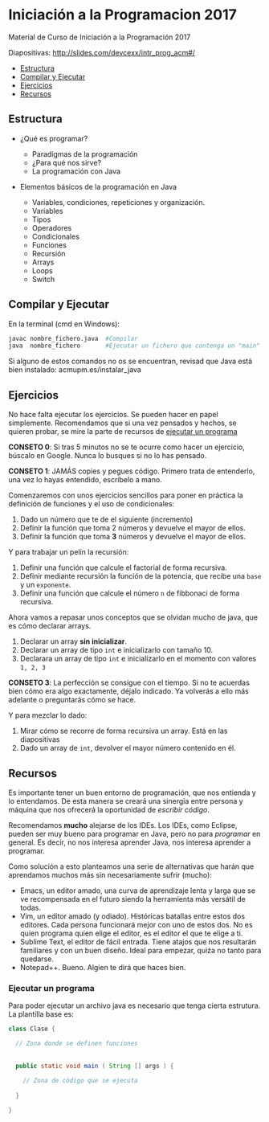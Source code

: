 # Iniciación a la Programacion 2017
Material de Curso de Iniciación a la Programación 2017

Diapositivas: http://slides.com/devcexx/intr_prog_acm#/

- [Estructura](#estructura)
- [Compilar y Ejecutar](#compilar-y-ejecutar)
- [Ejercicios](#ejercicios)
- [Recursos](#recursos)

## Estructura

- ¿Qué es programar?
  - Paradigmas de la programación
  - ¿Para qué nos sirve?
  - La programación con Java

- Elementos básicos de la programación en Java
  - Variables, condiciones, repeticiones y organización.
  - Variables
  - Tipos
  - Operadores
  - Condicionales
  - Funciones
  - Recursión
  - Arrays
  - Loops
  - Switch

## Compilar y Ejecutar

En la terminal (cmd en Windows):

```bash
javac nombre_fichero.java  #Compilar
java  nombre_fichero       #Ejecutar un fichero que contenga un "main"
```

Si alguno de estos comandos no os se encuentran, revisad que Java está bien instalado: acmupm.es/instalar_java

## Ejercicios

No hace falta ejecutar los ejercicios. Se pueden hacer en papel simplemente. Recomendamos que si una vez pensados y hechos, se quieren probar, se mire la parte de recursos de [ejecutar un programa](#ejecutar-un-programa)

**CONSETO 0**: Si tras 5 minutos no se te ocurre como hacer un ejercicio, búscalo en Google. Nunca lo busques si no lo has pensado.

**CONSETO 1**: JAMÁS copies y pegues código. Primero trata de entenderlo, una vez lo hayas entendido, escríbelo a mano.

Comenzaremos con unos ejercicios sencillos para poner en práctica la definición de funciones y el uso de condicionales:

1. Dado un número que te de el siguiente (incremento)
2. Definir la función que toma 2 números y devuelve el mayor de ellos.
3. Definir la función que toma **3** números y devuelve el mayor de ellos.

Y para trabajar un pelín la recursión:

1. Definir una función que calcule el factorial de forma recursiva.
2. Definir mediante recursión la función de la potencia, que recibe una `base` y un `exponente`.
3. Definir una función que calcule el número `n` de fibbonaci de forma recursiva.

Ahora vamos a repasar unos conceptos que se olvidan mucho de java, que es cómo declarar arrays.

1. Declarar un array **sin inicializar**.
2. Declarar un array de tipo `int` e inicializarlo con tamaño 10.
3. Declarara un array de tipo `int` e inicializarlo en el momento con valores `1, 2, 3`

**CONSETO 3**: La perfección se consigue con el tiempo. Si no te acuerdas bien cómo era algo exactamente, déjalo indicado. Ya volverás a ello más adelante o preguntarás cómo se hace. 

Y para mezclar lo dado:

1. Mirar cómo se recorre de forma recursiva un array. Está en las diapositivas
2. Dado un array de `int`, devolver el mayor número contenido en él.

## Recursos

Es importante tener un buen entorno de programación, que nos entienda y lo entendamos. De esta manera se creará una sinergia entre persona y máquina que nos ofrecerá la oportunidad de _escribir código_.

Recomendamos **mucho** alejarse de los IDEs. Los IDEs, como Eclipse, pueden ser muy bueno para programar en Java, pero no para _programar_ en general. Es decir, no nos interesa aprender Java, nos interesa aprender a programar.

Como solución a esto planteamos una serie de alternativas que harán que aprendamos muchos más sin necesariamente sufrir (mucho):

- Emacs, un editor amado, una curva de aprendizaje lenta y larga que se ve recompensada en el futuro siendo la herramienta más versátil de todas.
- Vim, un editor amado (y odiado). Históricas batallas entre estos dos editores. Cada persona funcionará mejor con uno de estos dos. No es quien programa quien elige el editor, es el editor el que te elige a ti.
- Sublime Text, el editor de fácil entrada. Tiene atajos que nos resultarán familiares y con un buen diseño. Ideal para empezar, quiźa no tanto para quedarse.
- Notepad++. Bueno. Algien te dirá que haces bien.


### Ejecutar un programa

Para poder ejecutar un archivo java es necesario que tenga cierta estrutura. La plantilla base es:


```java
class Clase {

  // Zona donde se definen funciones
  
  
  public static void main ( String [] args ) {
  
    // Zona de código que se ejecuta
  
  }

}
```

